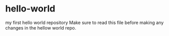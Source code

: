 # hello-world
my first hello world repository
Make sure to read this file before making any changes in the hellow world repo.

